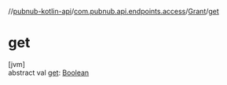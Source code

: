 //[pubnub-kotlin-api](../../../index.md)/[com.pubnub.api.endpoints.access](../index.md)/[Grant](index.md)/[get](get.md)

# get

[jvm]\
abstract val [get](get.md): [Boolean](https://kotlinlang.org/api/latest/jvm/stdlib/kotlin/-boolean/index.html)
